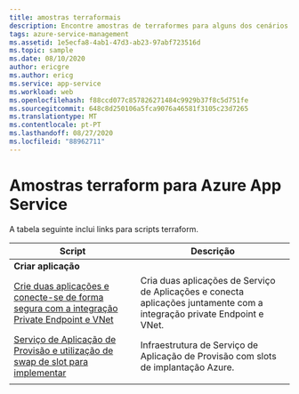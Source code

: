```yaml
---
title: amostras terraformais
description: Encontre amostras de terraformes para alguns dos cenários comuns do Serviço de Aplicações. Saiba como automatizar as suas tarefas de implementação ou gestão do Serviço de Aplicações.
tags: azure-service-management
ms.assetid: 1e5ecfa8-4ab1-47d3-ab23-97abf723516d
ms.topic: sample
ms.date: 08/10/2020
author: ericgre
ms.author: ericg
ms.service: app-service
ms.workload: web
ms.openlocfilehash: f88ccd077c857826271484c9929b37f8c5d751fe
ms.sourcegitcommit: 648c8d250106a5fca9076a46581f3105c23d7265
ms.translationtype: MT
ms.contentlocale: pt-PT
ms.lasthandoff: 08/27/2020
ms.locfileid: "88962711"
---
```

# <a name="terraform-samples-for-azure-app-service"></a>Amostras terraform para Azure App Service

A tabela seguinte inclui links para scripts terraform.

| Script | Descrição |
|-|-|
|**Criar aplicação**||
| [Crie duas aplicações e conecte-se de forma segura com a integração Private Endpoint e VNet](./scripts/terraform-secure-backend-frontend.md )| Cria duas aplicações de Serviço de Aplicações e conecta aplicações juntamente com a integração private Endpoint e VNet. |
| [Serviço de Aplicação de Provisão e utilização de swap de slot para implementar](/azure/developer/terraform/provision-infrastructure-using-azure-deployment-slots)| Infraestrutura de Serviço de Aplicação de Provisão com slots de implantação Azure. |
| | |